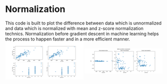 <h1>Normalization</h1> 
This code is built to plot the difference between data which is unnormalized and data which is normalized with mean and z-score normalization technics.
Normalization before gradient descent in machine learning helps the process to happen faster and in a more efficient manner.
<br>
<img align="middle" width="250" alt="plot data" src="https://github.com/SrimanPolusani/normalization/blob/master/plot_data.png?raw=true">
<img align="middle" width="250" alt="plot norm" src="https://github.com/SrimanPolusani/normalization/blob/master/spread_norm.png?raw=true">

